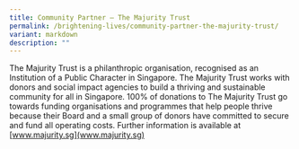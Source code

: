 ```yaml
---
title: Community Partner – The Majurity Trust
permalink: /brightening-lives/community-partner-the-majurity-trust/
variant: markdown
description: ""
---
```

The Majurity Trust is a philanthropic organisation, recognised as an Institution of a Public Character in Singapore. The Majurity Trust works with donors and social impact agencies to build a thriving and sustainable community for all in Singapore. 100% of donations to The Majurity Trust go towards funding organisations and programmes that help people thrive because their Board and a small group of donors have committed to secure and fund all operating costs. Further information is available at [www.majurity.sg](www.majurity.sg)